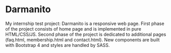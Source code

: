 # Darmanito
My internship test project: Darmanito is a responsive web page.
First phase of the project consists of home page and is implemented in pure HTML/CSS/JS.
Second phase of the project is dedicated to additional pages (faq.html, membership.html and contact.html). New components are built with Bootstrap 4 and styles are handled by SASS. 
